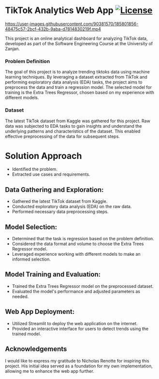 # TikTok Analytics Web App <font color="blue">[![License](https://img.shields.io/badge/License-MIT-blue.svg)](https://opensource.org/licenses/MIT)</font>
https://user-images.githubusercontent.com/90381570/185801856-48475c57-2bcf-432b-9aba-d7814830219f.mp4

This project is an online analytical dashboard for analyzing TikTok data, developed as part of the Software Engineering Course at the University of Zanjan. 
### Problem Definition
The goal of this project is to analyze trending tiktoks data using machine learning techniques. By leveraging a dataset extracted from TikTok and performing exploratory data analysis (EDA) tasks, the project aims to preprocess the data and train a regression model. The selected model for training is the Extra Trees Regressor, chosen based on my experience with different models.

### Dataset
The latest TikTok dataset from Kaggle was gathered for this project. Raw data was subjected to EDA tasks to gain insights and understand the underlying patterns and characteristics of the dataset. This enabled effective preprocessing of the data for subsequent steps.


# Solution Approach
- Identified the problem.
- Extracted use cases and requirements.

## Data Gathering and Exploration:
- Gathered the latest TikTok dataset from Kaggle.
- Conducted exploratory data analysis (EDA) on the raw data.
- Performed necessary data preprocessing steps.

## Model Selection:
- Determined that the task is regression based on the problem definition.
- Considered the data format and volume to choose the Extra Trees Regressor model.
- Leveraged experience working with different models to make an informed selection.

## Model Training and Evaluation:
- Trained the Extra Trees Regressor model on the preprocessed dataset.
- Evaluated the model's performance and adjusted parameters as needed.

## Web App Deployment:
- Utilized Streamlit to deploy the web application on the internet.
- Provided an interactive interface for users to detect trends using the trained model.

## Acknowledgements
I would like to express my gratitude to Nicholas Renotte for inspiring this project. His initial idea served as a foundation for my own implementation, allowing me to enhance the web app further.
